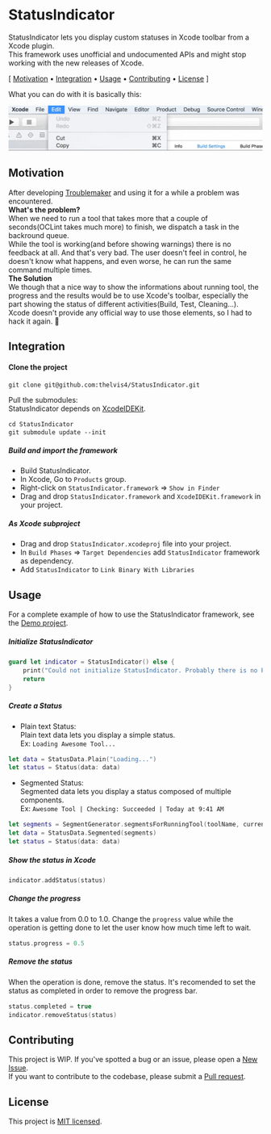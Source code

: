 # StatusIndicator

StatusIndicator lets you display custom statuses in Xcode toolbar from a Xcode plugin.  
This framework uses unofficial and undocumented APIs and might stop working with the new releases of Xcode.

[ [Motivation](#motivation) &bull; [Integration](#integration)
&bull; [Usage](#usage) &bull; [Contributing](#contributing) &bull; [License](#license) ]

What you can do with it is basically this:

![alt text](Assets/demo.gif "StatusIndicator Demo")

## Motivation
After developing [Troublemaker](https://github.com/thelvis4/Troublemaker) and using it for a while a problem was encountered.  
**What's the problem?**  
When we need to run a tool that takes more that a couple of seconds(OCLint takes much more) to finish, we dispatch a task in the backround queue.  
While the tool is working(and before showing warnings) there is no feedback at all. And that's very bad. The user doesn't feel in control, he doesn't know what happens, and even worse, he can run the same command multiple times.  
**The Solution**  
We though that a nice way to show the informations about running tool, the progress and the results would be to use Xcode's toolbar, especially the part showing the status of different activities(Build, Test, Cleaning...).  
Xcode doesn't provide any official way to use those elements, so I had to hack it again. :hammer: 

## Integration

#### Clone the project
```shell
git clone git@github.com:thelvis4/StatusIndicator.git
```
Pull the submodules:  
StatusIndicator depends on [XcodeIDEKit](https://github.com/thelvis4/XcodeIDEKit). 
```shell
cd StatusIndicator
git submodule update --init
```

##### Build and import the framework
- Build StatusIndicator.
- In Xcode, Go to `Products` group.
- Right-click on `StatusIndicator.framework` => `Show in Finder`
- Drag and drop `StatusIndicator.framework` and `XcodeIDEKit.framework` in your project.


##### As Xcode subproject
- Drag and drop `StatusIndicator.xcodeproj` file into your project.
- In `Build Phases` => `Target Dependencies` add `StatusIndicator` framework as dependency.
- Add `StatusIndicator` to `Link Binary With Libraries`


## Usage
For a complete example of how to use the StatusIndicator framework, see the [Demo project](https://github.com/thelvis4/StatusIndicator/tree/master/Examples/StatusIndicator_demo).


##### Initialize StatusIndicator
```Swift
guard let indicator = StatusIndicator() else {
    print("Could not initialize StatusIndicator. Probably there is no Project window open in Xcode.")
    return
}
```

##### Create a Status
* Plain text Status:  
Plain text data lets you display a simple status.  
Ex: `Loading Awesome Tool...`
```Swift
let data = StatusData.Plain("Loading...")
let status = Status(data: data)
```
* Segmented Status:  
Segmented data lets you display a status composed of multiple components.  
Ex: `Awesome Tool | Checking: Succeeded | Today at 9:41 AM`
```Swift
let segments = SegmentGenerator.segmentsForRunningTool(toolName, currentStep: operationDescription)
let data = StatusData.Segmented(segments)
let status = Status(data: data)
```

##### Show the status in Xcode
```Swift
indicator.addStatus(status)
```

##### Change the progress
It takes a value from 0.0 to 1.0. Change the `progress` value while the operation is getting done to let the user know how much time left to wait.
```Swift
status.progress = 0.5
```

##### Remove the status
When the operation is done, remove the status. It's recomended to set the status as completed in order to remove the progress bar.
```Swift
status.completed = true
indicator.removeStatus(status)
```

## Contributing
This project is WIP. If you've spotted a bug or an issue, please open a [New Issue](https://github.com/thelvis4/StatusIndicator/issues/new).  
If you want to contribute to the codebase, please submit a [Pull request](https://help.github.com/articles/using-pull-requests/).

## License
This project is [MIT licensed](https://github.com/thelvis4/StatusIndicator/blob/master/LICENSE.md).
